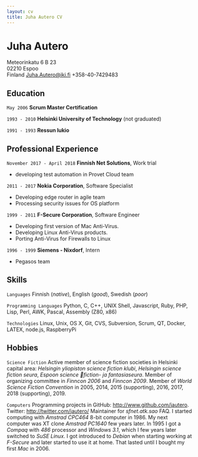 ```yaml
---
layout: cv
title: Juha Autero CV
---
```

# Juha Autero

Meteorinkatu 6 B 23                  
02210 Espoo                          
Finland
Juha.Autero@iki.fi
+358-40-7429483

## Education

`May 2006`
__Scrum Master Certification__

`1993 - 2010`
__Helsinki University of Technology__ (not graduated)

`1991 - 1993`
__Ressun lukio__

## Professional Experience

`November 2017 - April 2018`
__Finnish Net Solutions__, Work trial
- developing test automation in Provet Cloud team

`2011 - 2017`
__Nokia Corporation__, Software Specialist
- Developing edge router in agile team
- Processing security issues for OS platform

`1999 - 2011`
__F-Secure Corporation__, Software Engineer
- Developing first version of Mac Anti-Virus.
- Developing Linux Anti-Virus products.
- Porting Anti-Virus for Firewalls to Linux

`1996 - 1999`
__Siemens - Nixdorf__, Intern
- Pegasos team

## Skills

`Languages`
Finnish (*native*), English (*good*), Swedish (*poor*)

`Programming Languages`
Python, C, C++, UNIX Shell, Javascript, Ruby, PHP, Lisp, Perl, AWK, Pascal, Assembly (Z80, x86)

`Technologies`
Linux, Unix, OS X, Git, CVS, Subversion, Scrum, QT, Docker, LATEX, node.js, RaspberryPi

## Hobbies

`Science Fiction`
Active member of science fiction societies in Helsinki capital area: *Helsingin yliopiston science fiction klubi*, *Helsingin science fiction seura*, *Espoon science 􏰁fiction- ja fantasiaseura*. Member of organizing committee in *Finncon 2006* and *Finncon 2009*. Member of *World Science Fiction Convention* in 2005, 2014, 2015 (supporting), 2016, 2017, 2018 (supporting), 2019.

`Computers`
Programming projects in GitHub: http://www.github.com/jautero. Twitter: http://twitter.com/jautero/ Maintainer for _sfnet.atk.sao_ FAQ. I started computing with *Amstrad* *CPC464* 8-bit computer in 1986. My next computer was XT clone *Amstrad* *PC1640* few years later. In 1995 I got a *Compaq* with *486* processor and *Windows* *3.1*, which I few years later switched to *SuSE* *Linux*. I got introduced to *Debian* when starting working at *F-Secure* and later started to use it at home. That lasted until I bought my first *Mac* in 2006.
